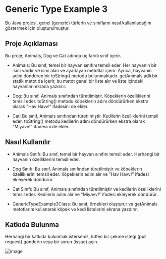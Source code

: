 # Generic Type Example 3
Bu Java projesi, genel (generic) türlerin ve sınıfların nasıl kullanılacağını göstermek için oluşturulmuştur.

## Proje Açıklaması
Bu proje, Animals, Dog ve Cat adında üç farklı sınıf içerir.

- Animals: Bu sınıf, temel bir hayvan sınıfını temsil eder. Her hayvanın bir ismi vardır ve ismi alan ve ayarlayan metotlar içerir. Ayrıca, hayvanın adını döndüren bir toString() metodu bulunmaktadır. getAnimals adlı bir statik metot da içerir, bu metot genel bir liste alır ve liste içindeki hayvanları ekrana yazdırır.

- Dog: Bu sınıf, Animals sınıfından türetilmiştir. Köpeklerin özelliklerini temsil eder. toString() metodu köpeklerin adını döndürürken ekstra olarak "Hav Havv!" ifadesini de ekler.

- Cat: Bu sınıf, Animals sınıfından türetilmiştir. Kedilerin özelliklerini temsil eder. toString() metodu kedilerin adını döndürürken ekstra olarak "Miyavv!" ifadesini de ekler.

## Nasıl Kullanılır
- Animals Sınıfı: Bu sınıf, temel bir hayvan sınıfını temsil eder. Herhangi bir hayvanın özelliklerini temsil eder.

- Dog Sınıfı: Bu sınıf, Animals sınıfından türetilmiştir ve köpeklerin özelliklerini temsil eder. Köpeklerin adını alır ve "Hav Havv!" ifadesi ekleyerek döndürür.

- Cat Sınıfı: Bu sınıf, Animals sınıfından türetilmiştir ve kedilerin özelliklerini temsil eder. Kedilerin adını alır ve "Miyavv!" ifadesi ekleyerek döndürür.

- GenericTypeExample3Class: Bu sınıf, örnekleri oluşturur ve getAnimals metotlarını kullanarak köpek ve kedi listelerini ekrana yazdırır.

## Katkıda Bulunma
Herhangi bir katkıda bulunmak isterseniz, lütfen bir çekme isteği (pull request) gönderin veya bir sorun (issue) açın. 


![image](https://github.com/esmanur-karatas/JavaGenericsExample/assets/83882274/f3d8892c-d881-4b61-b8dc-b8ee054059fe)
